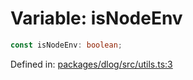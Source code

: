 # Variable: isNodeEnv

```ts
const isNodeEnv: boolean;
```

Defined in: [packages/dlog/src/utils.ts:3](https://github.com/towns-protocol/towns/blob/0db1fd0ac7258e8db8cedfb6183e8eade8284fa1/packages/dlog/src/utils.ts#L3)

